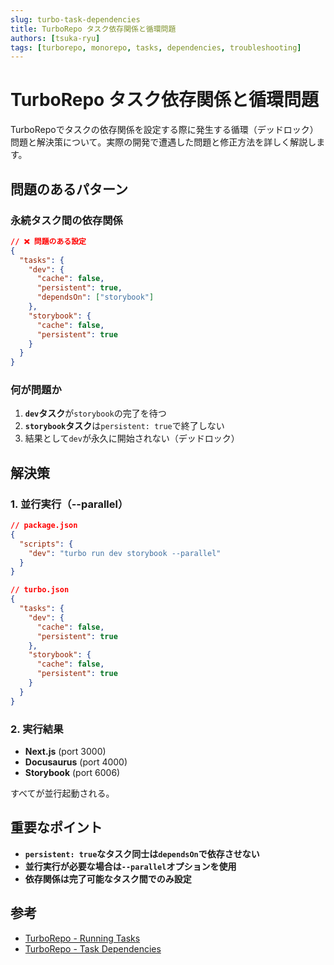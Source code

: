 ```yaml
---
slug: turbo-task-dependencies
title: TurboRepo タスク依存関係と循環問題
authors: [tsuka-ryu]
tags: [turborepo, monorepo, tasks, dependencies, troubleshooting]
---
```


# TurboRepo タスク依存関係と循環問題

TurboRepoでタスクの依存関係を設定する際に発生する循環（デッドロック）問題と解決策について。実際の開発で遭遇した問題と修正方法を詳しく解説します。

<!--truncate-->

## 問題のあるパターン

### 永続タスク間の依存関係

```json
// ❌ 問題のある設定
{
  "tasks": {
    "dev": {
      "cache": false,
      "persistent": true,
      "dependsOn": ["storybook"]
    },
    "storybook": {
      "cache": false,
      "persistent": true
    }
  }
}
```

### 何が問題か

1. **`dev`タスク**が`storybook`の完了を待つ
2. **`storybook`タスク**は`persistent: true`で終了しない
3. 結果として`dev`が永久に開始されない（デッドロック）

## 解決策

### 1. 並行実行（--parallel）

```json
// package.json
{
  "scripts": {
    "dev": "turbo run dev storybook --parallel"
  }
}

// turbo.json
{
  "tasks": {
    "dev": {
      "cache": false,
      "persistent": true
    },
    "storybook": {
      "cache": false,
      "persistent": true
    }
  }
}
```

### 2. 実行結果

- **Next.js** (port 3000)
- **Docusaurus** (port 4000)
- **Storybook** (port 6006)

すべてが並行起動される。

## 重要なポイント

- **`persistent: true`なタスク同士は`dependsOn`で依存させない**
- **並行実行が必要な場合は`--parallel`オプションを使用**
- **依存関係は完了可能なタスク間でのみ設定**

## 参考

- [TurboRepo - Running Tasks](https://turbo.build/repo/docs/core-concepts/monorepos/running-tasks)
- [TurboRepo - Task Dependencies](https://turbo.build/repo/docs/core-concepts/monorepos/task-dependencies)

